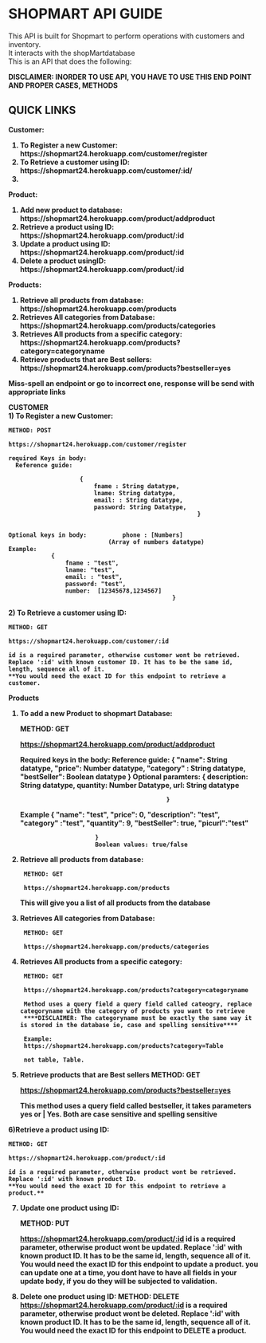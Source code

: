 <h1>SHOPMART API GUIDE </h1>
<p1>This API is built for Shopmart to perform operations with customers and inventory.<br />
It interacts with the shopMartdatabase<br />
This is an API that does the following: <br />

**DISCLAIMER: INORDER TO USE API, YOU HAVE TO USE THIS END POINT AND PROPER CASES, METHODS** </p1>


<h2>QUICK LINKS</h2>
<b>Customer:<b> </br>
<ol>
<li>To Register a new Customer: https://shopmart24.herokuapp.com/customer/register</li>
<li>To Retrieve a customer using ID: https://shopmart24.herokuapp.com/customer/:id/<li>
</ol>

Product: <br />
<ol>
<li>Add new product to database: https://shopmart24.herokuapp.com/product/addproduct</li>
<li>Retrieve a product using ID:  https://shopmart24.herokuapp.com/product/:id</li>
<li>Update a product using ID: https://shopmart24.herokuapp.com/product/:id</li>
<li>Delete a product usingID: https://shopmart24.herokuapp.com/product/:id</li>
</ol>

Products:<br />
<ol>
<li>Retrieve all products from database: https://shopmart24.herokuapp.com/products</li>
<li>Retrieves All categories from Database: https://shopmart24.herokuapp.com/products/categories</li>
<li>Retrieves All products from a specific category: https://shopmart24.herokuapp.com/products?category=categoryname</li>
<li>Retrieve products that are Best sellers: https://shopmart24.herokuapp.com/products?bestseller=yes</li>
</ol>



**Miss-spell an endpoint or go to incorrect one, response will be send with appropriate links**


<b>CUSTOMER</b> </br>
<p2> 1) To Register a new Customer: 
  
    METHOD: POST

    https://shopmart24.herokuapp.com/customer/register

    required Keys in body: 
      Reference guide:
                
                        {
                            fname : String datatype, 
                            lname: String datatype,
                            email: : String datatype, 
                            password: String Datatype,
                                                         }
            

    Optional keys in body:          phone : [Numbers] 
                                (Array of numbers datatype) 
    Example:
                {
                    fname : "test", 
                    lname: "test",
                    email: : "test",
                    password: "test",
                    number:  [12345678,1234567]
                                                  }
</p2>
2) To Retrieve a customer using ID:
    
    METHOD: GET

    https://shopmart24.herokuapp.com/customer/:id

    id is a required parameter, otherwise customer wont be retrieved.
    Replace ':id' with known customer ID. It has to be the same id, length, sequence all of it.
    **You would need the exact ID for this endpoint to retrieve a customer.

Products

1) To add a new Product to shopmart Database:
    
    METHOD: GET

    https://shopmart24.herokuapp.com/product/addproduct
  

    Required keys in the body:
    Reference guide:
                        {
                            "name": String datatype,
                            "price": Number datatype,
                            "category" : String datatype,
                            "bestSeller": Boolean datatype 
                                                               }
    Optional paramters:
                {
                    description: String datatype,
                    quantity: Number Datatype,
                    url: String datatype

                                                }
                  

    Example
                {
                        "name": "test", 
                        "price": 0,
                        "description": "test", 
                        "category" :"test", 
                        "quantity": 9,
                        "bestSeller": true, 
                        "picurl":"test" 

                            }
                            Boolean values: true/false
2) Retrieve all products from database:
      
        METHOD: GET

        https://shopmart24.herokuapp.com/products
    
    
    This will give you a list of all products from the database



3) Retrieves All categories from Database:
        
        METHOD: GET

        https://shopmart24.herokuapp.com/products/categories

4) Retrieves All products from a specific category:
    
        METHOD: GET
        
        https://shopmart24.herokuapp.com/products?category=categoryname

        Method uses a query field a query field called cateogry, replace categoryname with the category of products you want to retrieve
        ****DISCLAIMER: The categoryname must be exactly the same way it is stored in the database ie, case and spelling sensitive****

        Example:
        https://shopmart24.herokuapp.com/products?category=Table

        not table, Table.

5) Retrieve products that are Best sellers
    METHOD: GET
    
    https://shopmart24.herokuapp.com/products?bestseller=yes


    This method uses a query field called bestseller, it takes parameters yes or | Yes.
    **Both are case sensitive and spelling sensitive**


6)Retrieve a product using ID:
    
    METHOD: GET

    https://shopmart24.herokuapp.com/product/:id

    id is a required parameter, otherwise product wont be retrieved.
    Replace ':id' with known product ID.
    **You would need the exact ID for this endpoint to retrieve a product.**


7) Update one product using ID:
    
    METHOD: PUT

    https://shopmart24.herokuapp.com/product/:id
    id is a required parameter, otherwise product wont be updated.
    Replace ':id' with known product ID. It has to be the same id, length, sequence all of it.
    **You would need the exact ID for this endpoint to update a product.**
    **you can update one at a time, you dont have to have all fields in your update body, if you do they will be subjected to validation.**


8) Delete one product using ID:
     METHOD: DELETE
        https://shopmart24.herokuapp.com/product/:id
 is a required parameter, otherwise product wont be deleted.
    Replace ':id' with known product ID. It has to be the same id, length, sequence all of it.
    **You would need the exact ID for this endpoint to DELETE a product.**
 

